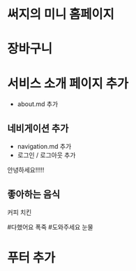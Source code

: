 # 써지의 미니 홈페이지

# 장바구니

# 서비스 소개 페이지 추가

- about.md 추가

## 네비게이션 추가

- navigation.md 추가
- 로그인 / 로그아웃 추가

안녕하세요!!!!!

## 좋아하는 음식

커피
치킨

#다했어요 폭죽 #도와주세요 눈물

# 푸터 추가
